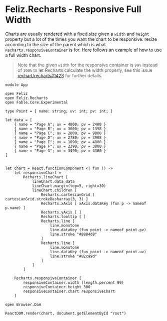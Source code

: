 # Feliz.Recharts - Responsive Full Width

Charts are usually rendered with a fixed size given a `width` and `height` property but a lot of the times you want the chart to be responsive: resize according to the size of the parent which is what `Recharts.responsiveContainer` is for. Here follows an example of how to use a full width chart.

> Note that the given `width` for the responsive container is `99%` instead of `100%` to let Recharts calculate the width properly, see this issue [rechart/recharts#1423](https://github.com/recharts/recharts/issues/1423) for further details.


```fsharp:recharts-line-responsivefullwidth
module App

open Feliz
open Feliz.Recharts
open Fable.Core.Experimental

type Point = { name: string; uv: int; pv: int; }

let data = [
    { name = "Page A"; uv = 4000; pv = 2400 }
    { name = "Page B"; uv = 3000; pv = 1398 }
    { name = "Page C"; uv = 2000; pv = 9800 }
    { name = "Page D"; uv = 2780; pv = 3908 }
    { name = "Page E"; uv = 1890; pv = 4800 }
    { name = "Page F"; uv = 2390; pv = 3800 }
    { name = "Page G"; uv = 3490; pv = 4300 }
]


let chart = React.functionComponent <| fun () ->
    let responsiveChart =
        Recharts.lineChart [
            lineChart.data data
            lineChart.margin(top=5, right=30)
            lineChart.children [
                Recharts.cartesianGrid [ cartesianGrid.strokeDasharray(3, 3) ]
                Recharts.xAxis [ xAxis.dataKey (fun p -> nameof p.name) ]
                Recharts.yAxis [ ]
                Recharts.tooltip [ ]
                Recharts.line [
                    line.monotone
                    line.dataKey (fun point -> nameof point.pv)
                    line.stroke "#8884d8"
                ]
                Recharts.line [
                    line.monotone
                    line.dataKey (fun point -> nameof point.uv)
                    line.stroke "#82ca9d"
                ]
            ]
        ]

    Recharts.responsiveContainer [
        responsiveContainer.width (length.percent 99)
        responsiveContainer.height 300
        responsiveContainer.chart responsiveChart
    ]

open Browser.Dom

ReactDOM.render(chart, document.getElementById "root")
```